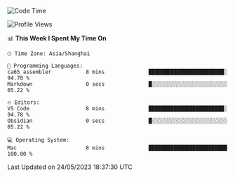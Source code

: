 <!--START_SECTION:waka-->
![Code Time](http://img.shields.io/badge/Code%20Time-104%20hrs%2056%20mins-blue)

![Profile Views](http://img.shields.io/badge/Profile%20Views-3-blue)

📊 **This Week I Spent My Time On** 

```text
🕑︎ Time Zone: Asia/Shanghai

💬 Programming Languages: 
ca65 assembler           8 mins              ████████████████████████░   94.78 % 
Markdown                 0 secs              █░░░░░░░░░░░░░░░░░░░░░░░░   05.22 % 

🔥 Editors: 
VS Code                  8 mins              ████████████████████████░   94.78 % 
Obsidian                 0 secs              █░░░░░░░░░░░░░░░░░░░░░░░░   05.22 % 

💻 Operating System: 
Mac                      8 mins              █████████████████████████   100.00 % 
```


 Last Updated on 24/05/2023 18:37:30 UTC
<!--END_SECTION:waka-->